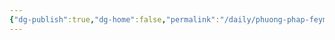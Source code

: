 ```yaml
---
{"dg-publish":true,"dg-home":false,"permalink":"/daily/phuong-phap-feyman/don-gian-hoa-va-minh-hoa/","dgPassFrontmatter":true,"noteIcon":"","updated":"2025-01-14T21:59:59.992+07:00"}
---
```

